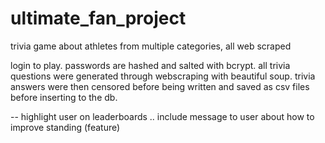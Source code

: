 # ultimate_fan_project
trivia game about athletes from multiple categories, all web scraped

login to play.  passwords are hashed and salted with bcrypt.  all trivia questions were generated through webscraping with beautiful soup.  trivia answers were then censored before being written and saved as csv files before inserting to the db.

-- highlight user on leaderboards
 .. include message to user about how to improve standing (feature)